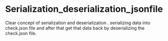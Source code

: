 # Serialization_deserialization_jsonfile
Clear concept of serialization and deserialization . serializing data into check.json file and after that get that data back by deserializing the check.json file.  
